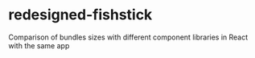 # redesigned-fishstick
Comparison of bundles sizes with different component libraries in React with the same app
